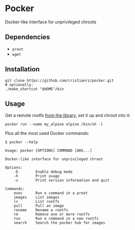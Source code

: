 # Pocker

Docker-like interface for unprivileged chroots

## Dependencies

* `proot`
* `wget`

## Installation

```
git clone https://github.com/cristianrz/pocker.git
# optionally:
./make_shortcut "$HOME"/bin
```

## Usage

Get a remote rootfs [from the library](https://github.com/cristianrz/pocker-hub/tree/master/library), set it up and chroot into it:

```
pocker run --name my_alpine alpine /bin/sh -l
```

Plus all the most used Docker commands:

```
$ pocker --help

Usage: pocker [OPTIONS] COMMAND [ARG...]

Docker-like interface for unprivileged chroot

Options:
	-D        Enable debug mode
	-h        Print usage
	-v        Print version information and quit

Commands:
	exec      Run a command in a proot
	images    List images
	ls        List rootfs
	pull      Pull an image
	rename    Rename a rootfs
	rm        Remove one or more rootfs
	run       Run a command in a new rootfs
	search    Search the pocker hub for images
```
